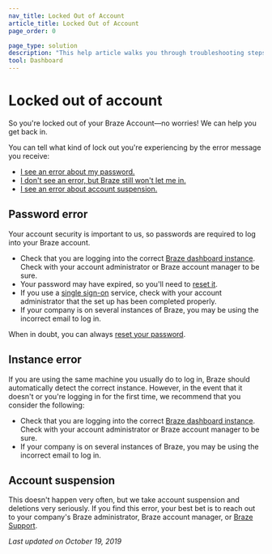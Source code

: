 ```yaml
---
nav_title: Locked Out of Account
article_title: Locked Out of Account
page_order: 0

page_type: solution
description: "This help article walks you through troubleshooting steps if you've been locked out of your Braze account."
tool: Dashboard
---
```


# Locked out of account

So you're locked out of your Braze Account—no worries! We can help you get back in.	

You can tell what kind of lock out you're experiencing by the error message you receive:	

- [I see an error about my password.](#password-error)	
- [I don't see an error, but Braze still won't let me in.](#instance-error)	
- [I see an error about account suspension.](#account-suspension)	

## Password error

Your account security is important to us, so passwords are required to log into your Braze account.	
- Check that you are logging into the correct [Braze dashboard instance]({{site.baseurl}}/user_guide/administrative/access_braze/braze_instances/#braze-instances). Check with your account administrator or Braze account manager to be sure.	
- Your password may have expired, so you'll need to [reset it]({{site.baseurl}}/user_guide/administrative/access_braze/accessing_your_account/#resetting-your-password).	
- If you use a [single sign-on]({{site.baseurl}}/user_guide/administrative/access_braze/single_sign_on/set_up/) service, check with your account administrator that the set up has been completed properly.	
- If your company is on several instances of Braze, you may be using the incorrect email to log in.  	

When in doubt, you can always [reset your password]({{site.baseurl}}/user_guide/administrative/access_braze/accessing_your_account/#resetting-your-password).	

## Instance error

If you are using the same machine you usually do to log in, Braze should automatically detect the correct instance. However, in the event that it doesn't or you're logging in for the first time, we recommend that you consider the following:	

- Check that you are logging into the correct [Braze dashboard instance]({{site.baseurl}}/user_guide/administrative/access_braze/braze_instances/#braze-instances). Check with your account administrator or Braze account manager to be sure.
- If your company is on several instances of Braze, you may be using the incorrect email to log in.	

## Account suspension	

This doesn't happen very often, but we take account suspension and deletions very seriously. If you find this error, your best bet is to reach out to your company's Braze administrator, Braze account manager, or [Braze Support]({{site.baseurl}}/support_contact/).

_Last updated on October 19, 2019_

[support]: {{site.baseurl}}/support_contact/	
[1]: {{site.baseurl}}/user_guide/administrative/access_braze/braze_instances/#braze-instances
[2]: {{site.baseurl}}/user_guide/administrative/access_braze/accessing_your_account/#resetting-your-password
[3]: {{site.baseurl}}/user_guide/administrative/access_braze/single_sign_on/set_up/
